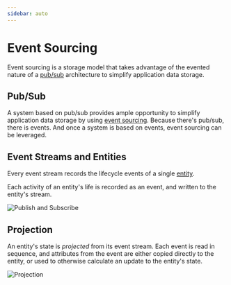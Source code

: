 ```yaml
---
sidebar: auto
---
```


# Event Sourcing

Event sourcing is a storage model that takes advantage of the evented nature of a [pub/sub](./pub-sub.md) architecture to simplify application data storage.

## Pub/Sub

A system based on pub/sub provides ample opportunity to simplify application data storage by using [event sourcing](./event-sourcing.md). Because there's pub/sub, there is events. And once a system is based on events, event sourcing can be leveraged.

## Event Streams and Entities

Every event stream records the lifecycle events of a single [entity](./services/entities.md).

Each activity of an entity's life is recorded as an event, and written to the entity's stream.

![Publish and Subscribe](../images/event-stream.png)

## Projection

An entity's state is _projected_ from its event stream. Each event is read in sequence, and attributes from the event are either copied directly to the entity, or used to otherwise calculate an update to the entity's state.

![Projection](../images/projection.gif)
